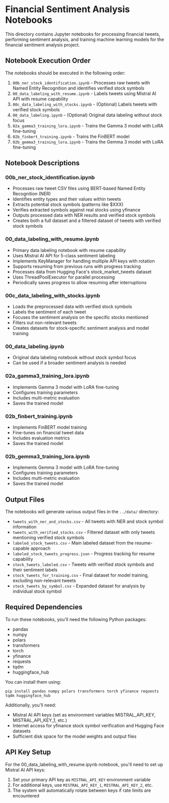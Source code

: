 # Financial Sentiment Analysis Notebooks

This directory contains Jupyter notebooks for processing financial tweets, performing sentiment analysis, and training machine learning models for the financial sentiment analysis project.

## Notebook Execution Order

The notebooks should be executed in the following order:

1. `00b_ner_stock_identification.ipynb` - Processes raw tweets with Named Entity Recognition and identifies verified stock symbols
2. `00_data_labeling_with_resume.ipynb` - Labels tweets using Mistral AI API with resume capability
3. `00c_data_labeling_with_stocks.ipynb` - (Optional) Labels tweets with verified stock symbols 
4. `00_data_labeling.ipynb` - (Optional) Original data labeling without stock focus
5. `02a_gamma3_training_lora.ipynb` - Trains the Gamma 3 model with LoRA fine-tuning
6. `02b_finbert_training.ipynb` - Trains the FinBERT model
7. `02b_gemma3_training_lora.ipynb` - Trains the Gemma 3 model with LoRA fine-tuning

## Notebook Descriptions

### 00b_ner_stock_identification.ipynb
- Processes raw tweet CSV files using BERT-based Named Entity Recognition (NER)
- Identifies entity types and their values within tweets
- Extracts potential stock symbols (patterns like $XXX)
- Verifies extracted symbols against real stocks using yfinance
- Outputs processed data with NER results and verified stock symbols
- Creates both a full dataset and a filtered dataset of tweets with verified stock symbols

### 00_data_labeling_with_resume.ipynb
- Primary data labeling notebook with resume capability
- Uses Mistral AI API for 5-class sentiment labeling
- Implements KeyManager for handling multiple API keys with rotation
- Supports resuming from previous runs with progress tracking
- Processes data from Hugging Face's stock_market_tweets dataset
- Uses ThreadPoolExecutor for parallel processing
- Periodically saves progress to allow resuming after interruptions

### 00c_data_labeling_with_stocks.ipynb
- Loads the preprocessed data with verified stock symbols
- Labels the sentiment of each tweet
- Focuses the sentiment analysis on the specific stocks mentioned
- Filters out non-relevant tweets
- Creates datasets for stock-specific sentiment analysis and model training

### 00_data_labeling.ipynb
- Original data labeling notebook without stock symbol focus
- Can be used if a broader sentiment analysis is needed

### 02a_gamma3_training_lora.ipynb
- Implements Gamma 3 model with LoRA fine-tuning
- Configures training parameters
- Includes multi-metric evaluation
- Saves the trained model

### 02b_finbert_training.ipynb
- Implements FinBERT model training
- Fine-tunes on financial tweet data
- Includes evaluation metrics
- Saves the trained model

### 02b_gemma3_training_lora.ipynb
- Implements Gemma 3 model with LoRA fine-tuning
- Configures training parameters
- Includes multi-metric evaluation
- Saves the trained model

## Output Files

The notebooks will generate various output files in the `../data/` directory:

- `tweets_with_ner_and_stocks.csv` - All tweets with NER and stock symbol information
- `tweets_with_verified_stocks.csv` - Filtered dataset with only tweets mentioning verified stock symbols
- `labeled_stock_tweets.csv` - Main labeled dataset from the resume-capable approach
- `labeled_stock_tweets_progress.json` - Progress tracking for resume capability
- `stock_tweets_labeled.csv` - Tweets with verified stock symbols and their sentiment labels
- `stock_tweets_for_training.csv` - Final dataset for model training, excluding non-relevant tweets
- `stock_tweets_by_symbol.csv` - Expanded dataset for analysis by individual stock symbol

## Required Dependencies

To run these notebooks, you'll need the following Python packages:
- pandas
- numpy
- polars
- transformers
- torch
- yfinance
- requests
- tqdm
- huggingface_hub

You can install them using:
```
pip install pandas numpy polars transformers torch yfinance requests tqdm huggingface_hub
```

Additionally, you'll need:
- Mistral AI API keys (set as environment variables MISTRAL_API_KEY, MISTRAL_API_KEY_1, etc.)
- Internet access for yfinance stock symbol verification and Hugging Face datasets
- Sufficient disk space for the model weights and output files 

## API Key Setup

For the 00_data_labeling_with_resume.ipynb notebook, you'll need to set up Mistral AI API keys:

1. Set your primary API key as `MISTRAL_API_KEY` environment variable
2. For additional keys, use `MISTRAL_API_KEY_1`, `MISTRAL_API_KEY_2`, etc.
3. The system will automatically rotate between keys if rate limits are encountered 